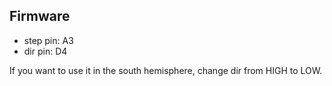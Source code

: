 
## Firmware

- step pin: A3
- dir pin: D4

If you want to use it in the south hemisphere, change dir from HIGH to LOW.
